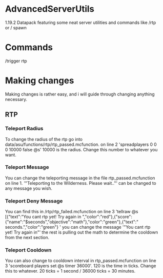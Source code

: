 # AdvancedServerUtils
1.19.2 Datapack featuring some neat server utilities and commands like /rtp or / spawn 

# Commands
/trigger rtp


# Making changes
Making changes is rather easy, and i will guide through changing anything necessary.
## RTP
### Teleport Radius
To change the radius of the rtp go into data/asu/functions/rtp/rtp_passed.mcfunction. on line 2 'spreadplayers 0 0 0 10000 false @s' 10000 is the radius. Change this number to whatever you want.
### Teleport Message
You can change the teleporting message in the file rtp_passed.mcfunction on line 1. '"Teleporting to the Wilderness. Please wait.."' can be changed to any message you wish.
### Teleport Deny Message
You can find this in /rtp/rtp_failed.mcfunction on line 3 'tellraw @s [{"text":"You cant rtp yet! Try again in ","color":"red"},{"score":{"name":"$seconds","objective":"math"},"color":"green"},{"text":" seconds.","color":"green"}
' you can change the message '"You cant rtp yet! Try again in"' the rest is pulling out the math to determine the cooldown from the next section.
### Teleport Cooldown
You can also change to cooldown interval in rtp_passed.mcfunction on line 3 'scoreboard players set @s timer 36000'. 120 is the time in ticks. Change this to whatever. 20 ticks = 1 second / 36000 ticks = 30 minutes.
